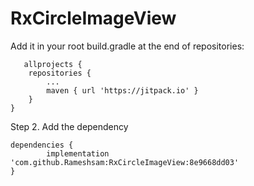 # RxCircleImageView


Add it in your root build.gradle at the end of repositories:

       allprojects {
		repositories {
			...
			maven { url 'https://jitpack.io' }
		}
	}
  
  
  Step 2. Add the dependency

	dependencies {
	        implementation 'com.github.Rameshsam:RxCircleImageView:8e9668dd03'
	}
  
  
  
  
